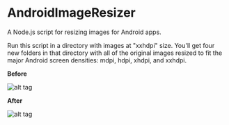 AndroidImageResizer
===================

A Node.js script for resizing images for Android apps.

Run this script in a directory with images at "xxhdpi" size.  You'll get four new folders in that directory with all
of the original images resized to fit the major Android screen densities: mdpi, hdpi, xhdpi, and xxhdpi.

**Before**

![alt tag](https://raw.github.com/mattlogan/AndroidImageResizer/master/demo-before.png)

**After**

![alt tag](https://raw.github.com/mattlogan/AndroidImageResizer/master/demo-after.png)
